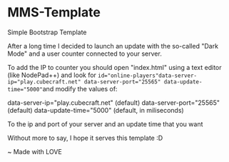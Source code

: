 # MMS-Template
Simple Bootstrap Template

After a long time I decided to launch an update with the so-called "Dark Mode" and a user counter connected to your server.

To add the IP to counter you should open "index.html" using a text editor (like NodePad++) and look for `id="online-players"data-server-
ip="play.cubecraft.net" data-server-port="25565" data-update-
time="5000"`and modify the values of:

data-server-ip="play.cubecraft.net" (default)
data-server-port="25565" (default)
data-update-time="5000" (default, in miliseconds)

To the ip and port of your server and an update time that you want

Without more to say, I hope it serves this template :D

~ Made with LOVE 
